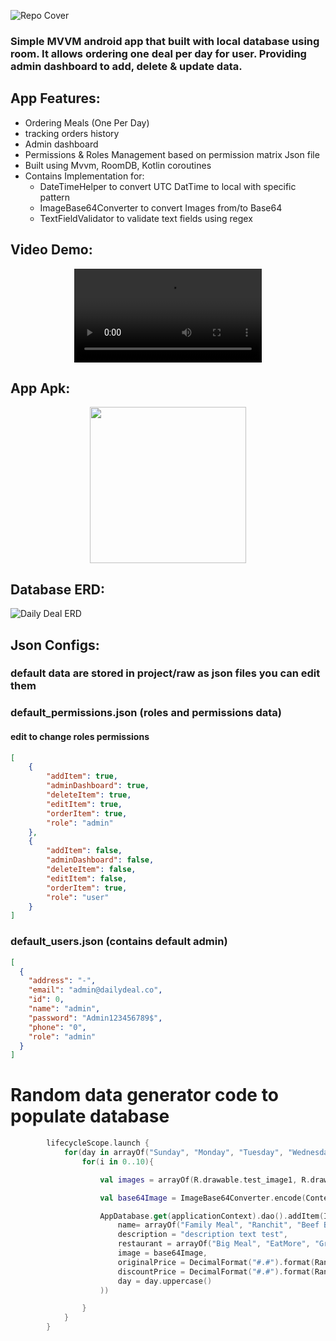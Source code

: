 ![Repo Cover](https://github.com/user-attachments/assets/7855cd1c-cbbd-4464-ab39-e6a34669da85)
### Simple MVVM android app that built with local database using room. It allows ordering one deal per day for user. Providing admin dashboard to add, delete & update data.

## App Features:
- Ordering Meals (One Per Day)
- tracking orders history
- Admin dashboard
- Permissions & Roles Management based on permission matrix Json file
- Built using Mvvm, RoomDB, Kotlin coroutines
- Contains Implementation for:
  - DateTimeHelper to convert UTC DatTime to local with specific pattern
  - ImageBase64Converter to convert Images from/to Base64
  - TextFieldValidator to validate text fields using regex

## Video Demo:
<div align="center"><video src="https://github.com/user-attachments/assets/c4942510-bf38-41e1-b2c2-c10baa2989e9"></div>

## App Apk:
<div align="center">
<a href="https://github.com/amrk000/Daily-Deal-Android-App/releases/download/demo/Daily.Deal.App.apk"><img src="https://github.com/user-attachments/assets/351afcb2-961e-4e05-9c95-a7df7c8be071" width="250"></a>
</div>

## Database ERD:
![Daily Deal ERD](https://github.com/user-attachments/assets/6cc90555-c728-4ff1-bc78-a0c1e227bfed)

## Json Configs:
### default data are stored in project/raw as json files you can edit them
### default_permissions.json (roles and permissions data)
#### edit to change roles permissions
```json
[
    {
        "addItem": true,
        "adminDashboard": true,
        "deleteItem": true,
        "editItem": true,
        "orderItem": true,
        "role": "admin"
    },
    {
        "addItem": false,
        "adminDashboard": false,
        "deleteItem": false,
        "editItem": false,
        "orderItem": true,
        "role": "user"
    }
]
```

### default_users.json (contains default admin)
```json
[
  {
    "address": "-",
    "email": "admin@dailydeal.co",
    "id": 0,
    "name": "admin",
    "password": "Admin123456789$",
    "phone": "0",
    "role": "admin"
  }
]
```
# Random data generator code to populate database
```kotlin
        lifecycleScope.launch {
            for(day in arrayOf("Sunday", "Monday", "Tuesday", "Wednesday", "Thursday", "Friday", "Saturday")){
                for(i in 0..10){

                    val images = arrayOf(R.drawable.test_image1, R.drawable.test_image2, R.drawable.test_image3)

                    val base64Image = ImageBase64Converter.encode(ContextCompat.getDrawable(applicationContext, images.random())!!,false)

                    AppDatabase.get(applicationContext).dao().addItem(ItemData(
                        name= arrayOf("Family Meal", "Ranchit", "Beef Bomb", "Chicken Fajita", "Urban X").random(),
                        description = "description text test",
                        restaurant = arrayOf("Big Meal", "EatMore", "Grilled", "Chief Ahmed", "Fast & Food").random(),
                        image = base64Image,
                        originalPrice = DecimalFormat("#.#").format(Random.nextDouble(80.0, 150.0)).toDouble(),
                        discountPrice = DecimalFormat("#.#").format(Random.nextDouble(50.0, 120.0)).toDouble(),
                        day = day.uppercase()
                    ))

                }
            }
        }
```